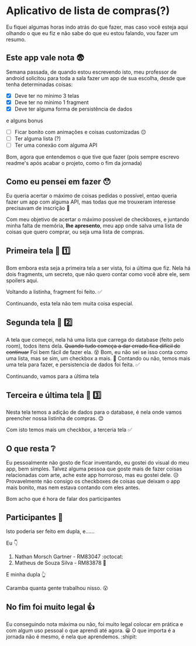 # Aplicativo de lista de compras(?)

Eu fiquei algumas horas indo atrás do que fazer, mas caso você esteja aqui olhando o que eu fiz e não sabe do que eu estou falando, vou fazer um resumo.

## Este app vale nota :fearful:

Semana passada, de quando estou escrevendo isto, meu professor de android solicitou para toda a sala fazer um app de sua escolha, desde que tenha determinadas coisas:

- [x] Deve ter no mínimo 3 telas
- [x] Deve ter no mínimo 1 fragment
- [x] Deve ter alguma forma de persistência de dados

e alguns bonus

- [ ] Ficar bonito com animações e coisas customizadas :neutral_face:
- [ ] Ter alguma lista (?)
- [ ] Ter uma conexão com alguma API

Bom, agora que entendemos o que tive que fazer (pois sempre escrevo readme's após acabar o projeto, como o fim da jornada)

## Como eu pensei em fazer :hushed:

Eu queria acertar o máximo de coisas pedidas o possível, entao queria fazer um app com alguma API, mas todas que me trouxeram interesse precisavam de inscrição :triumph:

Com meu objetivo de acertar o máximo possível de checkboxes, e juntando minha falta de memória, **lhe apresento**, meu app onde salva uma lista de coisas que quero comprar, ou seja uma lista de compras.

## Primeira tela :iphone: :one:

Bom embora esta seja a primeira tela a ser vista, foi a última que fiz.
Nela há dois fragments, um secreto, que não quero contar como você abre ele, sem spoilers aqui.

Voltando a listinha, fragment foi feito. :white_check_mark:

Continuando, esta tela não tem muita coisa especial.

## Segunda tela :iphone: :two:

A tela que começei, nela há uma lista que carrega do database (feito pelo room), todos itens dela.
~~Quando tudo começa a dar errado fica difícil de continuar~~ Foi bem fácil de fazer ela. :dizzy_face:
Bom, eu não sei se isso conta como uma lista, mas se sim, um checkbox a mais. :white_square_button:
Contando ou não, temos mais uma tela para fazer, e persistencia de dados foi feita. :white_check_mark:

Continuando, vamos para a última tela

## Terceira e última tela :iphone: :three:

Nesta tela temos a adição de dados para o database, é nela onde vamos preencher nossa listinha de compras. :blush:

Com isto temos mais um checkbox, a terceria tela :white_check_mark:

## O que resta :grey_question:

Eu pessoalmente não gosto de ficar inventando, eu gostei do visual do meu app, bem simples.
Talvez alguma pessoa que goste mais de fazer coisas relacionadas com arte, ache este app horroroso, mas eu gostei dele. :disappointed_relieved:
Provavelmente não consigo os checkboxes de coisas que deixam o app mais bonito, mas nem estava contando com eles antes.

Bom acho que é hora de falar dos participantes

## Participantes :busts_in_silhouette:

Isto poderia ser feito em dupla, e......

Eu :point_down:
1. Nathan Morsch Gartner - RM83047 :octocat:
2. Matheus de Souza Silva - RM83878 :goat:

E minha dupla :point_up_2:

Caramba quanta gente trabalhou nisso. :open_mouth:

## No fim foi muito legal :+1:

Eu conseguindo nota máxima ou não, foi muito legal colocar em prática e com algum uso pessoal o que aprendi até agora. :grinning:
O que importa é a jornada não é mesmo, é nela que aprendemos.
:shipit:


